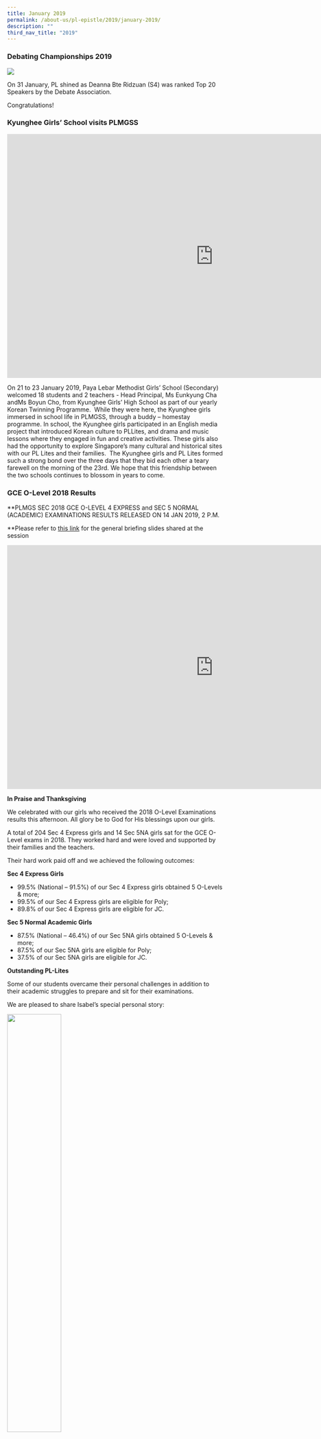 ```yaml
---
title: January 2019
permalink: /about-us/pl-epistle/2019/january-2019/
description: ""
third_nav_title: "2019"
---
```

### Debating Championships 2019

![](/images/50748184_2080612262028095_652129550548860928_n.jpg)

On 31 January, PL shined as Deanna Bte Ridzuan (S4) was ranked Top 20 Speakers by the Debate Association.  
  
Congratulations!

### Kyunghee Girls’ School visits PLMGSS

<iframe allowfullscreen="true" height="569" width="960" frameborder="0" src="https://docs.google.com/presentation/d/e/2PACX-1vRl3dyoNM-oNT2AMidHR1TgyF5md45J-z3gh1cA3K_QCdqRqyxvVeDPyiG8ZVtW4aDxs1HDAdhQUkKN/embed?start=true&amp;loop=true&amp;delayms=3000"></iframe>

On 21 to 23 January 2019, Paya Lebar Methodist Girls’ School (Secondary) welcomed 18 students and 2 teachers - Head Principal, Ms Eunkyung Cha andMs Boyun Cho, from Kyunghee Girls’ High School as part of our yearly Korean Twinning Programme.&nbsp; While they were here, the Kyunghee girls immersed in school life in PLMGSS, through a buddy – homestay programme. In school, the Kyunghee girls participated in an English media project that introduced Korean culture to PLLites, and drama and music lessons where they engaged in fun and creative activities. These girls also had the opportunity to explore Singapore’s many cultural and historical sites with our PL Lites and their families.&nbsp; The Kyunghee girls and PL Lites formed such a strong bond over the three days that they bid each other a teary farewell on the morning of the 23rd. We hope that this friendship between the two schools continues to blossom in years to come.  

  

### GCE O-Level 2018 Results


**PLMGS SEC 2018 GCE O-LEVEL 4 EXPRESS and SEC 5 NORMAL (ACADEMIC) EXAMINATIONS RESULTS RELEASED ON 14 JAN 2019, 2 P.M.  
  
**Please refer to&nbsp;[this link](/files/General%20Briefing%20Slides%20for%202018%20GCE%20O%20Results%20in%202019.pdf)&nbsp;for the general briefing slides shared at the session

<iframe allowfullscreen="true" height="569" width="960" frameborder="0" src="https://docs.google.com/presentation/d/e/2PACX-1vSS8U5bYhS-AwF4a7jHOt14NXXo_KikEr87BIpcUE3TSvF3lymWCqGRIXc_q2PxcaRBCMdeqPKrAA-o/embed?start=true&amp;loop=true&amp;delayms=3000"></iframe>

**In Praise and Thanksgiving**

We celebrated with our girls who received the 2018 O-Level Examinations results this afternoon. All glory be to God for His blessings upon our girls.

A total of 204 Sec 4 Express girls and 14 Sec 5NA girls sat for the GCE O-Level exams in 2018. They worked hard and were loved and supported by their families and the teachers.

Their hard work paid off and we achieved the following outcomes:

**Sec 4 Express Girls**

*   99.5% (National – 91.5%) of our Sec 4 Express girls obtained 5 O-Levels &amp; more;
*   99.5% of our Sec 4 Express girls are eligible for Poly;
*   89.8% of our Sec 4 Express girls are eligible for JC.

**Sec 5 Normal Academic Girls**

*   87.5% (National – 46.4%) of our Sec 5NA girls obtained 5 O-Levels &amp; more;
*   87.5% of our Sec 5NA girls are eligible for Poly;
*   37.5% of our Sec 5NA girls are eligible for JC.

**Outstanding PL-Lites**

Some of our students overcame their personal challenges in addition to their academic struggles to prepare and sit for their examinations.

We are pleased to share Isabel’s special personal story:


<img style="width:50%" src="/images/Isabel%20Ang.png">
		 
**Isabel Ang, Sec 4B2**&nbsp;has certainly embodied PL’s HEART values – pursuing excellence in what she sets her mind to do. Posted to the Normal Academic stream in Sec 1, Isabel aspired to be in the Express Stream. With a lot of hard work, determination and support from home and teachers, she was laterally transferred to the Express stream in Sec 3. From there, there was nothing that could stop her. She continued to be diligent and went from strength to strength and was rewarded by being placed on the Dean’s List and was awarded the Edusave scholarship in 2015 and 2016. Despite trying to cope with a more rigorous academic demand, she continued to contribute actively to the school in her role as a Class Monitor and National Education Ambassador. Isabel proved again and again that hard work will always be rewarded. Her teachers will remember her for being helpful, kind and highly motivated towards achieving her goals. When asked the secret to her good results and what kept her motivated, Isabel said,&nbsp;_“I wanted to do my best for myself and my parents. I did not want to fail them. I told myself I would have to be adaptable, despite facing any challenges.”_

  
We are also proud of the following two girls who exemplified our School Core Value of ‘Excellence’ and performed exceedingly well in both the academic and non-academic areas:

<img style="width:50%" src="/images/Loke%20York%20Lum.png">
		 
**Loke York Lum, Sec 4A1**&nbsp;is an all-rounder who aced her O – Level examinations in 2018. She was not only self-motivated and diligent in her studies, she also showed a keen interest in all aspects of school life. As one of the key members of the Executive Committee for the Dance Ensemble, she motivated her dance mates to stay focused and achieve excellence in their craft. She represented the school in numerous competitions and concerts. Her leadership skills were put to the test when she was chosen to be the Sec 4 Level Representative of the Student Monitors Council, where she displayed her ability to inspire and motivate her peers towards promoting a positive school culture. She was a resilient student with excellent time management skills and she was able to balance the demands in both the academic and CCA areas well. York Lum will always be remembered for being respectful and compassionate towards her juniors and her peers. She had this to say when she was asked to give a piece of advice to her juniors who will be taking the O – Level examinations this year,&nbsp;_“Do start studying early so that you can manage your time better, especially towards the end. All the best!”_

<img style="width:50%" src="/images/Charissa%20Wee.png">
		 
**Charissa Wee, Sec 4A2**&nbsp;is definitely someone to keep an eye out for. She has not only got a deep love for learning, but she also displayed her prowess as a member of the track and field team and in the field of Robotics. With such myriad abilities, Charissa learnt early on to think independently, work with minimal supervision and to always manage her time well. As a member of the Prefectorial Board, she strived hard to maintain student discipline and cared for the well-being of others. She was invaluable as a member of the board that oversaw student punctuality and she tapped on her skills in technology and data management to efficiently fulfil her duties. Charissa not only represented the school at numerous track and field competitions, she also broke her personal best record and achieved podium places at various external events. Her leadership skills made her a natural choice for team Captain and she served as a strong link between her peers and the teachers. Charissa also actively participated in inter-school activities such as the World Robot Games International where she was part of the team that clinched the 2nd&nbsp;and 3rd&nbsp;place in 2016 and 2017 respectively. She was asked what kept her motivated and how she was able to excel in so many different fields, she replied,&nbsp;_“I could do it because I did it with God’s help! To achieve our goals, it’s important to manage our time well and prioritise.”_

**  
Celebrating the Success of our Top Sec 4 Express PL-Lites**

**Cohort Achievements for the 2018 Sec 4 Express PL-Lites**

The Sec 4 Express girls obtained percentage of passes above National Level for&nbsp;**22 out of 24 subjects**. They also achieved&nbsp;**100% Passes in 10 subjects**.

**Outstanding CCA records**  
  
We celebrate the holistic achievements of our 2018 Sec 4 cohort girls who also excelled in their Co-curricular Activities with&nbsp;**86.7% of them scoring an Excellent CCA Grade (2 Bonus points) in the LEAPS 2.0.**  

**DUX Student**

![](/images/8%20Congrats%20to%20our%20Dux%20Awardee.jpg)

We rejoice with Haw May Ann, 4A1, for being the top GCE O-Level student in her cohort. She will be awarded the Dux Medal.

**Cohort Achievements for the 2018 Sec 5 Normal (Academic) PL-Lites**

The Sec 5 NA girls obtained percentage of passes above National Level for&nbsp;**8 out of 10 subjects**. They also achieved&nbsp;**100% Passes in 3 subjects**.

We thank God for His blessings and His faithfulness to our school.

  
This PL102 batch has done outstandingly well. The Lord has been faithful and has greatly blessed us all.

<img style="width:50%" src="/images/godglory.png">
		 
### A Big Welcome to our New Secondary Ones!

<iframe allowfullscreen="true" height="569" width="960" frameborder="0" src="https://docs.google.com/presentation/d/e/2PACX-1vQsmN5t0-TjbnxvZV0e6yyRUQ4U2zWbRV7-YnrmgCsccczX9nLiK1-pqRk4wrcnG0OdfgXwfv8lTacU/embed?start=true&amp;loop=true&amp;delayms=3000"></iframe>

PLMGSS welcomed our new batch of Secondary One students with a series of exciting activities in the iDiscover Camp 2019. The camp is named ‘iDiscover’, in hope that our new students will discover themselves, their peers, their school and their community.  
  
The camp ended on a high as the Secondary One students were officially initiated as PL-Lites, where they proudly pinned on their school badges for the first time! During the Candle Lighting Ceremony, they were commissioned to continue to keep their lights shining wherever they go, and to be a blessing in their community!  
  
Indeed, as the students sang in one voice at the finale night, “_our school is the place we love best!_”


